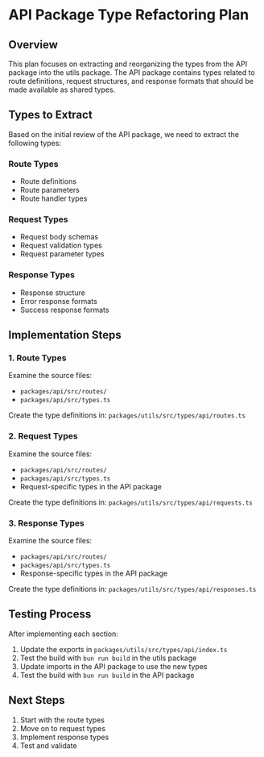 # API Package Type Refactoring Plan

## Overview

This plan focuses on extracting and reorganizing the types from the API package into the utils package. The API package contains types related to route definitions, request structures, and response formats that should be made available as shared types.

## Types to Extract

Based on the initial review of the API package, we need to extract the following types:

### Route Types
- Route definitions
- Route parameters
- Route handler types

### Request Types
- Request body schemas
- Request validation types
- Request parameter types

### Response Types
- Response structure
- Error response formats
- Success response formats

## Implementation Steps

### 1. Route Types

Examine the source files:
- `packages/api/src/routes/`
- `packages/api/src/types.ts`

Create the type definitions in:
`packages/utils/src/types/api/routes.ts`

### 2. Request Types

Examine the source files:
- `packages/api/src/routes/`
- `packages/api/src/types.ts`
- Request-specific types in the API package

Create the type definitions in:
`packages/utils/src/types/api/requests.ts`

### 3. Response Types

Examine the source files:
- `packages/api/src/routes/`
- `packages/api/src/types.ts`
- Response-specific types in the API package

Create the type definitions in:
`packages/utils/src/types/api/responses.ts`

## Testing Process

After implementing each section:

1. Update the exports in `packages/utils/src/types/api/index.ts`
2. Test the build with `bun run build` in the utils package
3. Update imports in the API package to use the new types
4. Test the build with `bun run build` in the API package

## Next Steps

1. Start with the route types
2. Move on to request types
3. Implement response types
4. Test and validate
